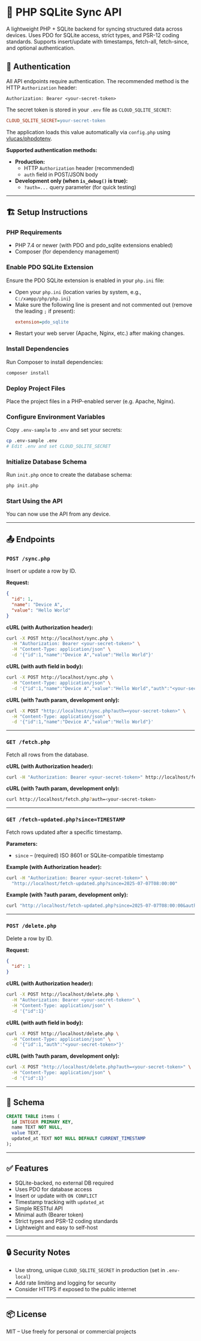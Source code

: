 # 📡 PHP SQLite Sync API

A lightweight PHP + SQLite backend for syncing structured data across devices. Uses PDO for SQLite access, strict types, and PSR-12 coding standards. Supports insert/update with timestamps, fetch-all, fetch-since, and optional authentication.

## 🔐 Authentication

All API endpoints require authentication. The recommended method is the HTTP `Authorization` header:

```
Authorization: Bearer <your-secret-token>
```

The secret token is stored in your `.env` file as `CLOUD_SQLITE_SECRET`:

```ini
CLOUD_SQLITE_SECRET=your-secret-token
```

The application loads this value automatically via `config.php` using [vlucas/phpdotenv](https://github.com/vlucas/phpdotenv).

**Supported authentication methods:**

- **Production:**
  - HTTP `Authorization` header (recommended)
  - `auth` field in POST/JSON body
- **Development only (when `is_debug()` is true):**
  - `?auth=...` query parameter (for quick testing)

---

## 🏗️ Setup Instructions

### PHP Requirements

- PHP 7.4 or newer (with PDO and pdo_sqlite extensions enabled)
- Composer (for dependency management)

### Enable PDO SQLite Extension

Ensure the PDO SQLite extension is enabled in your `php.ini` file:

- Open your `php.ini` (location varies by system, e.g., `C:/xampp/php/php.ini`)
- Make sure the following line is present and not commented out (remove the leading `;` if present):
  ```ini
  extension=pdo_sqlite
  ```
- Restart your web server (Apache, Nginx, etc.) after making changes.

### Install Dependencies

Run Composer to install dependencies:

```bash
composer install
```

### Deploy Project Files

Place the project files in a PHP-enabled server (e.g. Apache, Nginx).

### Configure Environment Variables

Copy `.env-sample` to `.env` and set your secrets:

```bash
cp .env-sample .env
# Edit .env and set CLOUD_SQLITE_SECRET
```

### Initialize Database Schema

Run `init.php` once to create the database schema:

```bash
php init.php
```

### Start Using the API

You can now use the API from any device.

---

## 📤 Endpoints

### `POST /sync.php`
Insert or update a row by ID.

**Request:**

```json
{
  "id": 1,
  "name": "Device A",
  "value": "Hello World"
}
```

**cURL (with Authorization header):**
```bash
curl -X POST http://localhost/sync.php \
  -H "Authorization: Bearer <your-secret-token>" \
  -H "Content-Type: application/json" \
  -d '{"id":1,"name":"Device A","value":"Hello World"}'
```

**cURL (with auth field in body):**
```bash
curl -X POST http://localhost/sync.php \
  -H "Content-Type: application/json" \
  -d '{"id":1,"name":"Device A","value":"Hello World","auth":"<your-secret-token>"}'
```

**cURL (with ?auth param, development only):**
```bash
curl -X POST "http://localhost/sync.php?auth=<your-secret-token>" \
  -H "Content-Type: application/json" \
  -d '{"id":1,"name":"Device A","value":"Hello World"}'
```

---

### `GET /fetch.php`
Fetch all rows from the database.

**cURL (with Authorization header):**
```bash
curl -H "Authorization: Bearer <your-secret-token>" http://localhost/fetch.php
```

**cURL (with ?auth param, development only):**
```bash
curl http://localhost/fetch.php?auth=<your-secret-token>
```

---

### `GET /fetch-updated.php?since=TIMESTAMP`
Fetch rows updated after a specific timestamp.

**Parameters:**
- `since` – (required) ISO 8601 or SQLite-compatible timestamp

**Example (with Authorization header):**
```bash
curl -H "Authorization: Bearer <your-secret-token>" \
  "http://localhost/fetch-updated.php?since=2025-07-07T08:00:00"
```

**Example (with ?auth param, development only):**
```bash
curl "http://localhost/fetch-updated.php?since=2025-07-07T08:00:00&auth=<your-secret-token>"
```

---

### `POST /delete.php`
Delete a row by ID.

**Request:**
```json
{
  "id": 1
}
```

**cURL (with Authorization header):**
```bash
curl -X POST http://localhost/delete.php \
  -H "Authorization: Bearer <your-secret-token>" \
  -H "Content-Type: application/json" \
  -d '{"id":1}'
```

**cURL (with auth field in body):**
```bash
curl -X POST http://localhost/delete.php \
  -H "Content-Type: application/json" \
  -d '{"id":1,"auth":"<your-secret-token>"}'
```

**cURL (with ?auth param, development only):**
```bash
curl -X POST "http://localhost/delete.php?auth=<your-secret-token>" \
  -H "Content-Type: application/json" \
  -d '{"id":1}'
```

---

## 📝 Schema

```sql
CREATE TABLE items (
  id INTEGER PRIMARY KEY,
  name TEXT NOT NULL,
  value TEXT,
  updated_at TEXT NOT NULL DEFAULT CURRENT_TIMESTAMP
);
```

---

## ✅ Features

- SQLite-backed, no external DB required
- Uses PDO for database access
- Insert or update with `ON CONFLICT`
- Timestamp tracking with `updated_at`
- Simple RESTful API
- Minimal auth (Bearer token)
- Strict types and PSR-12 coding standards
- Lightweight and easy to self-host

---

## 🔒 Security Notes

- Use strong, unique `CLOUD_SQLITE_SECRET` in production (set in `.env-local`)
- Add rate limiting and logging for security
- Consider HTTPS if exposed to the public internet

---

## 📦 License

MIT – Use freely for personal or commercial projects